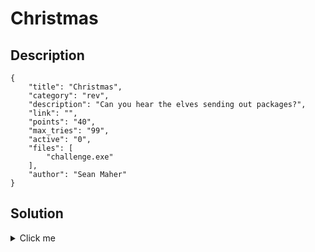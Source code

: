 # Christmas

## Description

```
{
    "title": "Christmas",
    "category": "rev",
    "description": "Can you hear the elves sending out packages?",
    "link": "",
    "points": "40",
    "max_tries": "99",
    "active": "0",
    "files": [
        "challenge.exe"
    ],
    "author": "Sean Maher"
}
```

## Solution

<details><summary>Click me</summary>This challenge doesn't have much to it. I've packed the executable using UPX packing,
and a surprising small amount of people don't know much about process packing, much less
how to circumvent it. 

You can unpack this executable manually by running it in a debugger, finding the original 
entry point, then dumping it, or simply using the UPX application provided at upx.github.io.
Afterwards, you'll see a simple stack string which you can see by observing the code in a debugger
(or setting a breakpoint after the stack string is set)

flag{p4ck1ng_1s_n0t_crypt0}

</details>